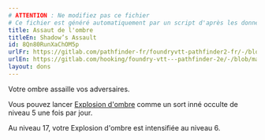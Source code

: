 ```yaml
---
# ATTENTION : Ne modifiez pas ce fichier
# Ce fichier est généré automatiquement par un script d'après les données du module Foundry VTT officiel et de sa traduction
title: Assaut de l'ombre
titleEn: Shadow’s Assault
id: 8Qn80RunXaChOM5p
urlFr: https://gitlab.com/pathfinder-fr/foundryvtt-pathfinder2-fr/-/blob/master/data/feats/8Qn80RunXaChOM5p.htm
urlEn: https://gitlab.com/hooking/foundry-vtt---pathfinder-2e/-/blob/master/packs/data/feats.db/shadow's-assault.json
layout: dons
---
```

Votre ombre assaille vos adversaires.

Vous pouvez lancer [Explosion d'ombre](../sorts/explosion-d-ombre.html) comme un sort inné occulte de niveau 5 une fois par jour.

Au niveau 17, votre Explosion d'ombre est intensifiée au niveau 6.
